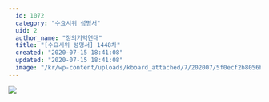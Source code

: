 ```yaml
---
  id: 1072
  category: "수요시위 성명서"
  uid: 2
  author_name: "정의기억연대"
  title: "[수요시위 성명서] 1448차"
  created: "2020-07-15 18:41:08"
  updated: "2020-07-15 18:41:08"
  image: "/kr/wp-content/uploads/kboard_attached/7/202007/5f0ecf2b8056b1571948.jpg"
---
```

![](/kr/wp-content/uploads/kboard_attached/7/202007/5f0ecf2b8056b1571948.jpg)